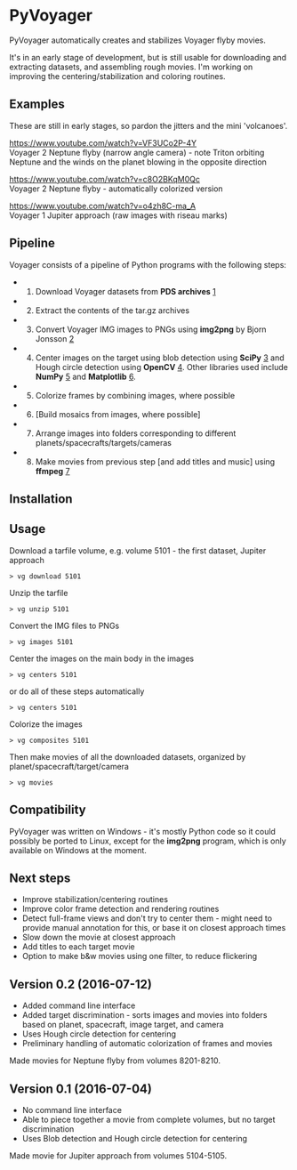 
PyVoyager
========================================

PyVoyager automatically creates and stabilizes Voyager flyby movies. 

It's in an early stage of development, but is still usable for downloading and extracting datasets, and assembling rough movies. I'm working on improving the centering/stabilization and coloring routines.


Examples
----------------------------------------

These are still in early stages, so pardon the jitters and the mini 'volcanoes'. 

https://www.youtube.com/watch?v=VF3UCo2P-4Y  
Voyager 2 Neptune flyby (narrow angle camera) - note Triton orbiting Neptune and the winds on the planet blowing in the opposite direction

https://www.youtube.com/watch?v=c8O2BKqM0Qc  
Voyager 2 Neptune flyby - automatically colorized version

https://www.youtube.com/watch?v=o4zh8C-ma_A  
Voyager 1 Jupiter approach (raw images with riseau marks)


Pipeline
----------------------------------------

Voyager consists of a pipeline of Python programs with the following steps: 

* 1. Download Voyager datasets from **PDS archives** [1] 
* 2. Extract the contents of the tar.gz archives
* 3. Convert Voyager IMG images to PNGs using **img2png** by Bjorn Jonsson [2]
* 4. Center images on the target using blob detection using **SciPy** [3] and Hough circle detection using **OpenCV** [4]. Other libraries used include **NumPy** [5] and **Matplotlib** [6].
* 5. Colorize frames by combining images, where possible
* 6. [Build mosaics from images, where possible]
* 7. Arrange images into folders corresponding to different planets/spacecrafts/targets/cameras
* 8. Make movies from previous step [and add titles and music] using **ffmpeg** [7]


Installation
----------------------------------------




Usage
----------------------------------------

Download a tarfile volume, e.g. volume 5101 - the first dataset, Jupiter approach

    > vg download 5101
    
Unzip the tarfile

    > vg unzip 5101

Convert the IMG files to PNGs

    > vg images 5101

Center the images on the main body in the images

    > vg centers 5101

or do all of these steps automatically

    > vg centers 5101

Colorize the images

    > vg composites 5101

Then make movies of all the downloaded datasets, organized by planet/spacecraft/target/camera

    > vg movies


Compatibility
----------------------------------------

PyVoyager was written on Windows - it's mostly Python code so it could possibly be ported to Linux, except for the **img2png** program, which is only available on Windows at the moment. 


Next steps
----------------------------------------

* Improve stabilization/centering routines
* Improve color frame detection and rendering routines
* Detect full-frame views and don't try to center them - might need to provide manual annotation for this, or base it on closest approach times
* Slow down the movie at closest approach
* Add titles to each target movie
* Option to make b&w movies using one filter, to reduce flickering


Version 0.2 (2016-07-12)
----------------------------------------
- Added command line interface
- Added target discrimination - sorts images and movies into folders based on planet, spacecraft, image target, and camera
- Uses Hough circle detection for centering
- Preliminary handling of automatic colorization of frames and movies

Made movies for Neptune flyby from volumes 8201-8210. 


Version 0.1 (2016-07-04)
----------------------------------------
- No command line interface
- Able to piece together a movie from complete volumes, but no target discrimination
- Uses Blob detection and Hough circle detection for centering

Made movie for Jupiter approach from volumes 5104-5105. 


[1]: http://pds-rings.seti.org/archives/
[2]: http://www.mmedia.is/bjj/utils/img2png/
[3]: https://www.scipy.org/
[4]: http://docs.opencv.org/3.0-beta/modules/imgproc/doc/feature_detection.html#cv2.HoughCircles
[5]: http://www.numpy.org/
[6]: http://matplotlib.org/
[7]: https://ffmpeg.org/

